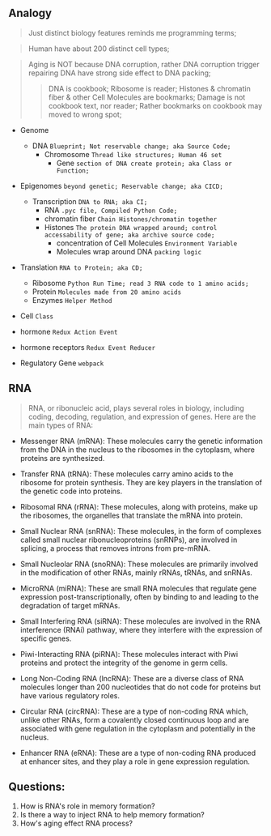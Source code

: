 
## Analogy
> Just distinct biology features reminds me programming terms;

> Human have about 200 distinct cell types;

> Aging is NOT because DNA corruption, rather DNA corruption trigger repairing DNA have strong side effect to DNA packing;
> > DNA is cookbook; Ribosome is reader; Histones & chromatin fiber & other Cell Molecules are bookmarks; Damage is not cookbook text, nor reader; Rather bookmarks on cookbook may moved to wrong spot;

- Genome
  - DNA `Blueprint; Not reservable change; aka Source Code;`
    - Chromosome `Thread like structures; Human 46 set`
      - Gene `section of DNA create protein; aka Class or Function;`
- Epigenomes `beyond genetic; Reservable change; aka CICD;`
  - Transcription `DNA to RNA; aka CI;`
    - RNA `.pyc file, Compiled Python Code;`
    - chromatin fiber `Chain Histones/chromatin together`
    - Histones `The protein DNA wrapped around; control accessability of gene; aka archive source code;`
      - concentration of Cell Molecules `Environment Variable`
      - Molecules wrap around DNA `packing logic`
 - Translation `RNA to Protein; aka CD;`
    - Ribosome `Python Run Time; read 3 RNA code to 1 amino acids;`
    - Protein `Molecules made from 20 amino acids`
    - Enzymes `Helper Method`
- Cell `Class`
- hormone `Redux Action Event`
- hormone receptors `Redux Event Reducer`

- Regulatory Gene `webpack`



## RNA
> RNA, or ribonucleic acid, plays several roles in biology, including coding, decoding, regulation, and expression of genes. Here are the main types of RNA:

- Messenger RNA (mRNA): These molecules carry the genetic information from the DNA in the nucleus to the ribosomes in the cytoplasm, where proteins are synthesized.

- Transfer RNA (tRNA): These molecules carry amino acids to the ribosome for protein synthesis. They are key players in the translation of the genetic code into proteins.

- Ribosomal RNA (rRNA): These molecules, along with proteins, make up the ribosomes, the organelles that translate the mRNA into protein.

- Small Nuclear RNA (snRNA): These molecules, in the form of complexes called small nuclear ribonucleoproteins (snRNPs), are involved in splicing, a process that removes introns from pre-mRNA.

- Small Nucleolar RNA (snoRNA): These molecules are primarily involved in the modification of other RNAs, mainly rRNAs, tRNAs, and snRNAs.

- MicroRNA (miRNA): These are small RNA molecules that regulate gene expression post-transcriptionally, often by binding to and leading to the degradation of target mRNAs.

- Small Interfering RNA (siRNA): These molecules are involved in the RNA interference (RNAi) pathway, where they interfere with the expression of specific genes.

- Piwi-Interacting RNA (piRNA): These molecules interact with Piwi proteins and protect the integrity of the genome in germ cells.

- Long Non-Coding RNA (lncRNA): These are a diverse class of RNA molecules longer than 200 nucleotides that do not code for proteins but have various regulatory roles.

- Circular RNA (circRNA): These are a type of non-coding RNA which, unlike other RNAs, form a covalently closed continuous loop and are associated with gene regulation in the cytoplasm and potentially in the nucleus.

- Enhancer RNA (eRNA): These are a type of non-coding RNA produced at enhancer sites, and they play a role in gene expression regulation.


## Questions:
1. How is RNA's role in memory formation?
2. Is there a way to inject RNA to help memory formation?
3. How's aging effect RNA process?